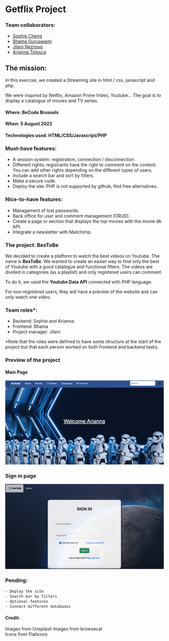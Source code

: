# Getflix Project

### Team collaborators: 
- [Sophie Cheng](https://github.com/ch-sophie)
- [Bhama Guruswami](https://github.com/BhamaGuruswami)
- [Jilani Nezroug](https://github.com/JilaniN)
- [Arianna Telesca](https://github.com/AriannaTelesca)

## The mission:
In this exercise, we created a Streaming site in html / css, javascript and php.

We were inspired by Netflix, Amazon Prime Video, Youtube...  The goal is to display a catalogue of movies and TV series.

#### Where: BeCode Brussels
#### When: 5 August 2022
#### Technologies used: HTML/CSS/Javascript/PHP

### Must-have features:
- A session system: registration, connection / disconnection.
- Different rights: registrants have the right to comment on the content. You can add other rights depending on the different types of users.
- Include a search bar and sort by filters. 
- Make a secure code. 
- Deploy the site. PHP is not supported by github, find free alternatives.

### Nice-to-have features:   
- Management of lost passwords.   
- Back office for user and comment management (CRUD).   
- Create a page or section that displays the top movies with the movie db API.  
- Integrate a newsletter with Mailchimp.   
### The project: BesToBe
We decided to create a platform to watch the best videos on Youtube. The name is **BesToBe**. 
We wanted to create an easier way to find only the best of Youtube with a good catalogue and functional filters.
The videos are divided in categories (as a playlist) and only registered users can comment.  

To do it, we used the **Youtube Data API** connected with PHP language.    

For non-registered users, they will have a preview of the website and can only watch one video.   
### Team roles*:
- Backend: Sophie and Arianna
- Frontend: Bhama
- Project manager: Jilani

*Note that the roles were defined to have some structure at the start of the project but that each person worked on both frontend and backend tasks.


### Preview of the project
#### Main Page
![Main page](/assets/main_name.png)  

### Sign in page
![Sign in page](/assets/signin.png)

### Pending:
    - Deploy the site
    - Search bar by filters
    - Optional features
    - Connect different databases

#### Credit:
Images from Unsplash
Images from browsecat  
Icons from Flaticons   
